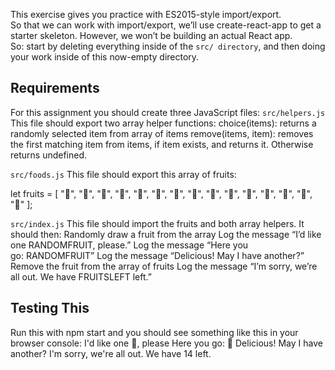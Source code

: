 This exercise gives you practice with ES2015-style import/export.  
So that we can work with import/export, we’ll use create-react-app to get a starter skeleton. However, we won’t be building an actual React app.  
So: start by deleting everything inside of the `src/ directory`, and then doing your work inside of this now-empty directory.

## Requirements
For this assignment you should create three JavaScript files:
`src/helpers.js`
This file should export two array helper functions:
choice(items): returns a randomly selected item from array of items
remove(items, item): removes the first matching item from items, if item exists, and returns it. Otherwise returns undefined.

`src/foods.js`
This file should export this array of fruits:

let fruits = [
  "🍇", "🍈", "🍉", "🍊", "🍋", "🍌", "🍍", "🍎",
  "🍏", "🍐", "🍒", "🍓", "🥝", "🍅", "🥑"
];

`src/index.js`
This file should import the fruits and both array helpers. It should then:
Randomly draw a fruit from the array
Log the message “I’d like one RANDOMFRUIT, please.”
Log the message “Here you go: RANDOMFRUIT”
Log the message “Delicious! May I have another?”
Remove the fruit from the array of fruits
Log the message “I’m sorry, we’re all out. We have FRUITSLEFT left.”

## Testing This
Run this with npm start and you should see something like this in your browser console:
I'd like one 🍉, please
Here you go: 🍉
Delicious! May I have another?
I'm sorry, we're all out. We have 14 left.
